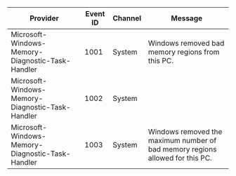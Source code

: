 Provider                                          |  Event ID  |  Channel  |  Message
--------------------------------------------------|------------|-----------|-------------------------------------------------------------------------------
Microsoft-Windows-Memory-Diagnostic-Task-Handler  |  1001      |  System   |  Windows removed bad memory regions from this PC.
Microsoft-Windows-Memory-Diagnostic-Task-Handler  |  1002      |  System   |
Microsoft-Windows-Memory-Diagnostic-Task-Handler  |  1003      |  System   |  Windows removed the maximum number of bad memory regions allowed for this PC.